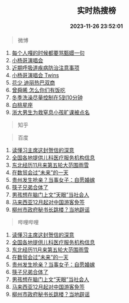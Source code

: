 <div align="center"><h2>实时热搜榜</h2><h4>2023-11-26 23:52:01</h4></div>

> 微博  

1. [每个人嘎的时候都要骂甄嬛一句](https://s.weibo.com/weibo?q=%E6%AF%8F%E4%B8%AA%E4%BA%BA%E5%98%8E%E7%9A%84%E6%97%B6%E5%80%99%E9%83%BD%E8%A6%81%E9%AA%82%E7%94%84%E5%AC%9B%E4%B8%80%E5%8F%A5&t=31&band_rank=1&Refer=top)<br />
2. [小杨哥演唱会](https://s.weibo.com/weibo?q=%E5%B0%8F%E6%9D%A8%E5%93%A5%E6%BC%94%E5%94%B1%E4%BC%9A&t=31&band_rank=2&Refer=top)<br />
3. [近期呼吸道疾病防治注意事项](https://s.weibo.com/weibo?q=%23%E8%BF%91%E6%9C%9F%E5%91%BC%E5%90%B8%E9%81%93%E7%96%BE%E7%97%85%E9%98%B2%E6%B2%BB%E6%B3%A8%E6%84%8F%E4%BA%8B%E9%A1%B9%23&t=31&band_rank=3&Refer=top)<br />
4. [小杨哥演唱会 Twins](https://s.weibo.com/weibo?q=%E5%B0%8F%E6%9D%A8%E5%93%A5%E6%BC%94%E5%94%B1%E4%BC%9A%20Twins&t=31&band_rank=4&Refer=top)<br />
5. [花少 迪丽热巴双商](https://s.weibo.com/weibo?q=%E8%8A%B1%E5%B0%91%20%E8%BF%AA%E4%B8%BD%E7%83%AD%E5%B7%B4%E5%8F%8C%E5%95%86&t=31&band_rank=5&Refer=top)<br />
6. [曾舜晞 怎么你们有饭吃](https://s.weibo.com/weibo?q=%E6%9B%BE%E8%88%9C%E6%99%9E%20%E6%80%8E%E4%B9%88%E4%BD%A0%E4%BB%AC%E6%9C%89%E9%A5%AD%E5%90%83&t=31&band_rank=6&Refer=top)<br />
7. [冬季洗澡尽量控制在5到10分钟](https://s.weibo.com/weibo?q=%23%E5%86%AC%E5%AD%A3%E6%B4%97%E6%BE%A1%E5%B0%BD%E9%87%8F%E6%8E%A7%E5%88%B6%E5%9C%A85%E5%88%B010%E5%88%86%E9%92%9F%23&t=31&band_rank=7&Refer=top)<br />
8. [白桃星座](https://s.weibo.com/weibo?q=%E7%99%BD%E6%A1%83%E6%98%9F%E5%BA%A7&t=31&band_rank=8&Refer=top)<br />
9. [浙大男生为救窒息小孩旷课被点名](https://s.weibo.com/weibo?q=%23%E6%B5%99%E5%A4%A7%E7%94%B7%E7%94%9F%E4%B8%BA%E6%95%91%E7%AA%92%E6%81%AF%E5%B0%8F%E5%AD%A9%E6%97%B7%E8%AF%BE%E8%A2%AB%E7%82%B9%E5%90%8D%23&t=31&band_rank=9&Refer=top)<br />

> 知乎  


> 百度  

1. [读懂习主席这封贺信的深意](https://www.baidu.com/s?wd=%E8%AF%BB%E6%87%82%E4%B9%A0%E4%B8%BB%E5%B8%AD%E8%BF%99%E5%B0%81%E8%B4%BA%E4%BF%A1%E7%9A%84%E6%B7%B1%E6%84%8F&sa=fyb_news&rsv_dl=fyb_news)<br />
2. [全国各地提供儿科医疗服务机构信息](https://www.baidu.com/s?wd=%E5%85%A8%E5%9B%BD%E5%90%84%E5%9C%B0%E6%8F%90%E4%BE%9B%E5%84%BF%E7%A7%91%E5%8C%BB%E7%96%97%E6%9C%8D%E5%8A%A1%E6%9C%BA%E6%9E%84%E4%BF%A1%E6%81%AF&sa=fyb_news&rsv_dl=fyb_news)<br />
3. [东北经历11月来第五轮大范围雨雪](https://www.baidu.com/s?wd=%E4%B8%9C%E5%8C%97%E7%BB%8F%E5%8E%8611%E6%9C%88%E6%9D%A5%E7%AC%AC%E4%BA%94%E8%BD%AE%E5%A4%A7%E8%8C%83%E5%9B%B4%E9%9B%A8%E9%9B%AA&sa=fyb_news&rsv_dl=fyb_news)<br />
4. [在数贸会过“未来”的一天](https://www.baidu.com/s?wd=%E5%9C%A8%E6%95%B0%E8%B4%B8%E4%BC%9A%E8%BF%87%E2%80%9C%E6%9C%AA%E6%9D%A5%E2%80%9D%E7%9A%84%E4%B8%80%E5%A4%A9&sa=fyb_news&rsv_dl=fyb_news)<br />
5. [贵州发生抢亲？当事女子：自愿婚嫁](https://www.baidu.com/s?wd=%E8%B4%B5%E5%B7%9E%E5%8F%91%E7%94%9F%E6%8A%A2%E4%BA%B2%EF%BC%9F%E5%BD%93%E4%BA%8B%E5%A5%B3%E5%AD%90%EF%BC%9A%E8%87%AA%E6%84%BF%E5%A9%9A%E5%AB%81&sa=fyb_news&rsv_dl=fyb_news)<br />
6. [筷子兄弟合体了](https://www.baidu.com/s?wd=%E7%AD%B7%E5%AD%90%E5%85%84%E5%BC%9F%E5%90%88%E4%BD%93%E4%BA%86&sa=fyb_news&rsv_dl=fyb_news)<br />
7. [男孩想在脑门上文“天眼”当社会人](https://www.baidu.com/s?wd=%E7%94%B7%E5%AD%A9%E6%83%B3%E5%9C%A8%E8%84%91%E9%97%A8%E4%B8%8A%E6%96%87%E2%80%9C%E5%A4%A9%E7%9C%BC%E2%80%9D%E5%BD%93%E7%A4%BE%E4%BC%9A%E4%BA%BA&sa=fyb_news&rsv_dl=fyb_news)<br />
8. [马来西亚12月起对中国游客免签](https://www.baidu.com/s?wd=%E9%A9%AC%E6%9D%A5%E8%A5%BF%E4%BA%9A12%E6%9C%88%E8%B5%B7%E5%AF%B9%E4%B8%AD%E5%9B%BD%E6%B8%B8%E5%AE%A2%E5%85%8D%E7%AD%BE&sa=fyb_news&rsv_dl=fyb_news)<br />
9. [柳州市政府秘书长跳楼？当地辟谣](https://www.baidu.com/s?wd=%E6%9F%B3%E5%B7%9E%E5%B8%82%E6%94%BF%E5%BA%9C%E7%A7%98%E4%B9%A6%E9%95%BF%E8%B7%B3%E6%A5%BC%EF%BC%9F%E5%BD%93%E5%9C%B0%E8%BE%9F%E8%B0%A3&sa=fyb_news&rsv_dl=fyb_news)<br />

> 哔哩哔哩  

1. [读懂习主席这封贺信的深意](https://www.baidu.com/s?wd=%E8%AF%BB%E6%87%82%E4%B9%A0%E4%B8%BB%E5%B8%AD%E8%BF%99%E5%B0%81%E8%B4%BA%E4%BF%A1%E7%9A%84%E6%B7%B1%E6%84%8F&sa=fyb_news&rsv_dl=fyb_news)<br />
2. [全国各地提供儿科医疗服务机构信息](https://www.baidu.com/s?wd=%E5%85%A8%E5%9B%BD%E5%90%84%E5%9C%B0%E6%8F%90%E4%BE%9B%E5%84%BF%E7%A7%91%E5%8C%BB%E7%96%97%E6%9C%8D%E5%8A%A1%E6%9C%BA%E6%9E%84%E4%BF%A1%E6%81%AF&sa=fyb_news&rsv_dl=fyb_news)<br />
3. [东北经历11月来第五轮大范围雨雪](https://www.baidu.com/s?wd=%E4%B8%9C%E5%8C%97%E7%BB%8F%E5%8E%8611%E6%9C%88%E6%9D%A5%E7%AC%AC%E4%BA%94%E8%BD%AE%E5%A4%A7%E8%8C%83%E5%9B%B4%E9%9B%A8%E9%9B%AA&sa=fyb_news&rsv_dl=fyb_news)<br />
4. [在数贸会过“未来”的一天](https://www.baidu.com/s?wd=%E5%9C%A8%E6%95%B0%E8%B4%B8%E4%BC%9A%E8%BF%87%E2%80%9C%E6%9C%AA%E6%9D%A5%E2%80%9D%E7%9A%84%E4%B8%80%E5%A4%A9&sa=fyb_news&rsv_dl=fyb_news)<br />
5. [贵州发生抢亲？当事女子：自愿婚嫁](https://www.baidu.com/s?wd=%E8%B4%B5%E5%B7%9E%E5%8F%91%E7%94%9F%E6%8A%A2%E4%BA%B2%EF%BC%9F%E5%BD%93%E4%BA%8B%E5%A5%B3%E5%AD%90%EF%BC%9A%E8%87%AA%E6%84%BF%E5%A9%9A%E5%AB%81&sa=fyb_news&rsv_dl=fyb_news)<br />
6. [筷子兄弟合体了](https://www.baidu.com/s?wd=%E7%AD%B7%E5%AD%90%E5%85%84%E5%BC%9F%E5%90%88%E4%BD%93%E4%BA%86&sa=fyb_news&rsv_dl=fyb_news)<br />
7. [男孩想在脑门上文“天眼”当社会人](https://www.baidu.com/s?wd=%E7%94%B7%E5%AD%A9%E6%83%B3%E5%9C%A8%E8%84%91%E9%97%A8%E4%B8%8A%E6%96%87%E2%80%9C%E5%A4%A9%E7%9C%BC%E2%80%9D%E5%BD%93%E7%A4%BE%E4%BC%9A%E4%BA%BA&sa=fyb_news&rsv_dl=fyb_news)<br />
8. [马来西亚12月起对中国游客免签](https://www.baidu.com/s?wd=%E9%A9%AC%E6%9D%A5%E8%A5%BF%E4%BA%9A12%E6%9C%88%E8%B5%B7%E5%AF%B9%E4%B8%AD%E5%9B%BD%E6%B8%B8%E5%AE%A2%E5%85%8D%E7%AD%BE&sa=fyb_news&rsv_dl=fyb_news)<br />
9. [柳州市政府秘书长跳楼？当地辟谣](https://www.baidu.com/s?wd=%E6%9F%B3%E5%B7%9E%E5%B8%82%E6%94%BF%E5%BA%9C%E7%A7%98%E4%B9%A6%E9%95%BF%E8%B7%B3%E6%A5%BC%EF%BC%9F%E5%BD%93%E5%9C%B0%E8%BE%9F%E8%B0%A3&sa=fyb_news&rsv_dl=fyb_news)<br />
